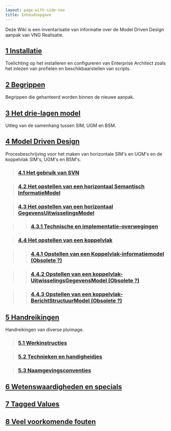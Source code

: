 ```yaml
---
layout: page-with-side-nav
title: Inhoudsopgave
---
```

Deze Wiki is een inventarisatie van informatie over de Model Driven Design aanpak van VNG Realisatie.  

## [1 Installatie](Installatie)

Toelichting op het installeren en configureren van Enterprise Architect zoals het inlezen van profielen en beschikbaarstellen van scripts.

## [2 Begrippen](Begrippen)

Begrippen die gehanteerd worden binnen de nieuwe aanpak.

## [3 Het drie-lagen model](Drielagen-model)

Uitleg van de samenhang tussen SIM, UGM en BSM.

## [4 Model Driven Design](ModelDrivenDesign)

Procesbeschrijving voor het maken van horizontale SIM's en UGM's en de koppelvlak SIM's, UGM's en BSM's.

> ### [4.1 Het gebruik van SVN](Gebruik-van-SVN)

> ### [4.2 Het opstellen van een horizontaal Semantisch InformatieModel](Opstellen-SIM)

> ### [4.3 Het opstellen van een horizontaal GegevensUitwisselingsModel](Opstellen-UGM)

 >> ### [4.3.1 Technische en implementatie-overwegingen](Technische-en-implementatie-overwegingen)

> ### [4.4 Het opstellen van een koppelvlak](Opstellen-BSM)

>> ### [4.4.1 Opstellen van een Koppelvlak-informatiemodel (Obsolete ?)]()

>> ### [4.4.2 Opstellen van een koppelvlak-UitwisselingsGegevensModel (Obsolete ?)]()

>> ### [4.4.3 Opstellen van een koppelvlak-BerichtStructuurModel (Obsolete ?) ]()

## [5 Handreikingen](./Handreikingen.md)

Handreikingen van diverse pluimage.

> ### [5.1 Werkinstructies](Werkinstructies)

> ### [5.2 Technieken en handigheidjes](Technieken-en-handigheidjes)

> ### [5.3 Naamgevingsconventies](Naamgevingsconventies)

## [6 Wetenswaardigheden en specials](Wetenswaardigheden-en-specials)

## [7 Tagged Values](Tagged-values)

## [8 Veel voorkomende fouten](Veelvoorkomende-fouten)
